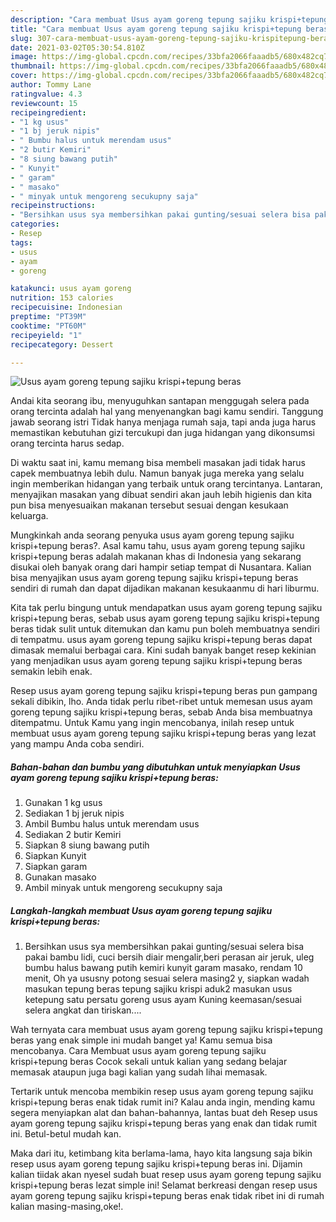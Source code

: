 ```yaml
---
description: "Cara membuat Usus ayam goreng tepung sajiku krispi+tepung beras Sederhana dan Mudah Dibuat"
title: "Cara membuat Usus ayam goreng tepung sajiku krispi+tepung beras Sederhana dan Mudah Dibuat"
slug: 307-cara-membuat-usus-ayam-goreng-tepung-sajiku-krispitepung-beras-sederhana-dan-mudah-dibuat
date: 2021-03-02T05:30:54.810Z
image: https://img-global.cpcdn.com/recipes/33bfa2066faaadb5/680x482cq70/usus-ayam-goreng-tepung-sajiku-krispitepung-beras-foto-resep-utama.jpg
thumbnail: https://img-global.cpcdn.com/recipes/33bfa2066faaadb5/680x482cq70/usus-ayam-goreng-tepung-sajiku-krispitepung-beras-foto-resep-utama.jpg
cover: https://img-global.cpcdn.com/recipes/33bfa2066faaadb5/680x482cq70/usus-ayam-goreng-tepung-sajiku-krispitepung-beras-foto-resep-utama.jpg
author: Tommy Lane
ratingvalue: 4.3
reviewcount: 15
recipeingredient:
- "1 kg usus"
- "1 bj jeruk nipis"
- " Bumbu halus untuk merendam usus"
- "2 butir Kemiri"
- "8 siung bawang putih"
- " Kunyit"
- " garam"
- " masako"
- " minyak untuk mengoreng secukupny saja"
recipeinstructions:
- "Bersihkan usus sya membersihkan pakai gunting/sesuai selera bisa pakai bambu lidi, cuci bersih diair mengalir,beri perasan air jeruk, uleg bumbu halus bawang putih kemiri kunyit garam masako, rendam 10 menit, Oh ya ususny potong sesuai selera masing2 y, siapkan wadah masukan tepung beras tepung sajiku krispi aduk2 masukan usus ketepung satu persatu goreng usus ayam Kuning keemasan/sesuai selera angkat dan tiriskan...."
categories:
- Resep
tags:
- usus
- ayam
- goreng

katakunci: usus ayam goreng 
nutrition: 153 calories
recipecuisine: Indonesian
preptime: "PT39M"
cooktime: "PT60M"
recipeyield: "1"
recipecategory: Dessert

---
```



![Usus ayam goreng tepung sajiku krispi+tepung beras](https://img-global.cpcdn.com/recipes/33bfa2066faaadb5/680x482cq70/usus-ayam-goreng-tepung-sajiku-krispitepung-beras-foto-resep-utama.jpg)

Andai kita seorang ibu, menyuguhkan santapan menggugah selera pada orang tercinta adalah hal yang menyenangkan bagi kamu sendiri. Tanggung jawab seorang istri Tidak hanya menjaga rumah saja, tapi anda juga harus memastikan kebutuhan gizi tercukupi dan juga hidangan yang dikonsumsi orang tercinta harus sedap.

Di waktu  saat ini, kamu memang bisa membeli masakan jadi tidak harus capek membuatnya lebih dulu. Namun banyak juga mereka yang selalu ingin memberikan hidangan yang terbaik untuk orang tercintanya. Lantaran, menyajikan masakan yang dibuat sendiri akan jauh lebih higienis dan kita pun bisa menyesuaikan makanan tersebut sesuai dengan kesukaan keluarga. 



Mungkinkah anda seorang penyuka usus ayam goreng tepung sajiku krispi+tepung beras?. Asal kamu tahu, usus ayam goreng tepung sajiku krispi+tepung beras adalah makanan khas di Indonesia yang sekarang disukai oleh banyak orang dari hampir setiap tempat di Nusantara. Kalian bisa menyajikan usus ayam goreng tepung sajiku krispi+tepung beras sendiri di rumah dan dapat dijadikan makanan kesukaanmu di hari liburmu.

Kita tak perlu bingung untuk mendapatkan usus ayam goreng tepung sajiku krispi+tepung beras, sebab usus ayam goreng tepung sajiku krispi+tepung beras tidak sulit untuk ditemukan dan kamu pun boleh membuatnya sendiri di tempatmu. usus ayam goreng tepung sajiku krispi+tepung beras dapat dimasak memalui berbagai cara. Kini sudah banyak banget resep kekinian yang menjadikan usus ayam goreng tepung sajiku krispi+tepung beras semakin lebih enak.

Resep usus ayam goreng tepung sajiku krispi+tepung beras pun gampang sekali dibikin, lho. Anda tidak perlu ribet-ribet untuk memesan usus ayam goreng tepung sajiku krispi+tepung beras, sebab Anda bisa membuatnya ditempatmu. Untuk Kamu yang ingin mencobanya, inilah resep untuk membuat usus ayam goreng tepung sajiku krispi+tepung beras yang lezat yang mampu Anda coba sendiri.

<!--inarticleads1-->

##### Bahan-bahan dan bumbu yang dibutuhkan untuk menyiapkan Usus ayam goreng tepung sajiku krispi+tepung beras:

1. Gunakan 1 kg usus
1. Sediakan 1 bj jeruk nipis
1. Ambil  Bumbu halus untuk merendam usus
1. Sediakan 2 butir Kemiri
1. Siapkan 8 siung bawang putih
1. Siapkan  Kunyit
1. Siapkan  garam
1. Gunakan  masako
1. Ambil  minyak untuk mengoreng secukupny saja




<!--inarticleads2-->

##### Langkah-langkah membuat Usus ayam goreng tepung sajiku krispi+tepung beras:

1. Bersihkan usus sya membersihkan pakai gunting/sesuai selera bisa pakai bambu lidi, cuci bersih diair mengalir,beri perasan air jeruk, uleg bumbu halus bawang putih kemiri kunyit garam masako, rendam 10 menit, Oh ya ususny potong sesuai selera masing2 y, siapkan wadah masukan tepung beras tepung sajiku krispi aduk2 masukan usus ketepung satu persatu goreng usus ayam Kuning keemasan/sesuai selera angkat dan tiriskan....




Wah ternyata cara membuat usus ayam goreng tepung sajiku krispi+tepung beras yang enak simple ini mudah banget ya! Kamu semua bisa mencobanya. Cara Membuat usus ayam goreng tepung sajiku krispi+tepung beras Cocok sekali untuk kalian yang sedang belajar memasak ataupun juga bagi kalian yang sudah lihai memasak.

Tertarik untuk mencoba membikin resep usus ayam goreng tepung sajiku krispi+tepung beras enak tidak rumit ini? Kalau anda ingin, mending kamu segera menyiapkan alat dan bahan-bahannya, lantas buat deh Resep usus ayam goreng tepung sajiku krispi+tepung beras yang enak dan tidak rumit ini. Betul-betul mudah kan. 

Maka dari itu, ketimbang kita berlama-lama, hayo kita langsung saja bikin resep usus ayam goreng tepung sajiku krispi+tepung beras ini. Dijamin kalian tiidak akan nyesel sudah buat resep usus ayam goreng tepung sajiku krispi+tepung beras lezat simple ini! Selamat berkreasi dengan resep usus ayam goreng tepung sajiku krispi+tepung beras enak tidak ribet ini di rumah kalian masing-masing,oke!.

